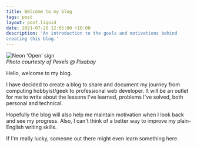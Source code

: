 ```yaml
---
title: Welcome to my blog
tags: post
layout: post.liquid
date: 2021-07-26 12:05:00 +10:00
description: 'An introduction to the goals and motivations behind
creating this blog.'
---
```

![Neon 'Open' sign](../open_sign.jpg)  
*Photo courtesty of Pexels @ Pixabay*  
    
Hello, welcome to my blog.  
  
I have decided to create a blog to share and document my journey
from computing hobbyist/geek to professional web developer. It will be an outlet for me to write about
the lessons I've learned, problems I've solved, both personal and technical.  
  
Hopefully the blog will also help me maintain motivation
when I look back and see my progress. Also, I can't think
of a better way to improve my plain-English writing skills.  
  
If I'm really lucky, someone out there might even learn something here.
